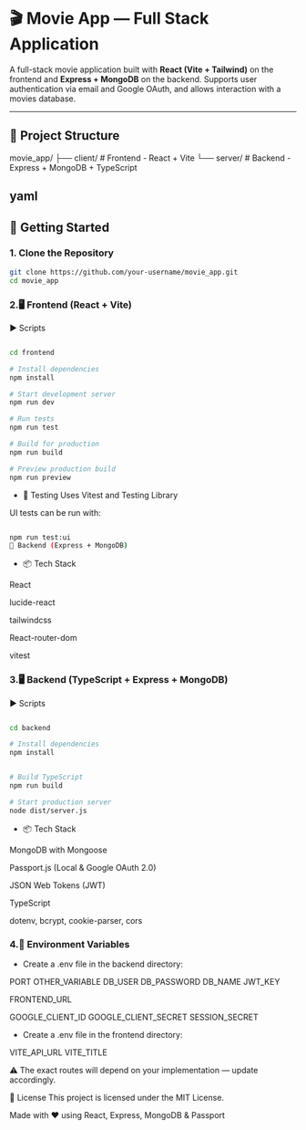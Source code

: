 # 🎬 Movie App — Full Stack Application

A full-stack movie application built with **React (Vite + Tailwind)** on the frontend and **Express + MongoDB** on the backend. Supports user authentication via email and Google OAuth, and allows interaction with a movies database.

---

## 📁 Project Structure

movie_app/
├── client/ # Frontend - React + Vite
└── server/ # Backend - Express + MongoDB + TypeScript

## yaml

## 🚀 Getting Started

### 1. Clone the Repository

```bash
git clone https://github.com/your-username/movie_app.git
cd movie_app
```

### 2.🖥️ Frontend (React + Vite)

▶️ Scripts

```bash

cd frontend

# Install dependencies
npm install

# Start development server
npm run dev

# Run tests
npm run test

# Build for production
npm run build

# Preview production build
npm run preview
```

- 🧪 Testing
  Uses Vitest and Testing Library

UI tests can be run with:

```bash

npm run test:ui
🔧 Backend (Express + MongoDB)

```

- 📦 Tech Stack

React

lucide-react

tailwindcss

React-router-dom

vitest

### 3.🖥️ Backend (TypeScript + Express + MongoDB)

▶️ Scripts

```bash

cd backend

# Install dependencies
npm install


# Build TypeScript
npm run build

# Start production server
node dist/server.js
```

- 📦 Tech Stack

MongoDB with Mongoose

Passport.js (Local & Google OAuth 2.0)

JSON Web Tokens (JWT)

TypeScript

dotenv, bcrypt, cookie-parser, cors

### 4.🔐 Environment Variables

- Create a .env file in the backend directory:

PORT
OTHER_VARIABLE
DB_USER
DB_PASSWORD
DB_NAME
JWT_KEY

FRONTEND_URL

GOOGLE_CLIENT_ID
GOOGLE_CLIENT_SECRET
SESSION_SECRET

- Create a .env file in the frontend directory:

VITE_API_URL
VITE_TITLE

⚠️ The exact routes will depend on your implementation — update accordingly.

📄 License
This project is licensed under the MIT License.

Made with ❤️ using React, Express, MongoDB & Passport
